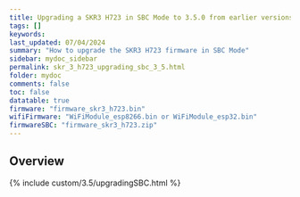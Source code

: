 ```yaml
---
title: Upgrading a SKR3 H723 in SBC Mode to 3.5.0 from earlier versions in RRF 3.5.0 Onwards
tags: []
keywords: 
last_updated: 07/04/2024
summary: "How to upgrade the SKR3 H723 firmware in SBC Mode"
sidebar: mydoc_sidebar
permalink: skr_3_h723_upgrading_sbc_3_5.html
folder: mydoc
comments: false
toc: false
datatable: true
firmware: "firmware_skr3_h723.bin"
wifiFirmware: "WiFiModule_esp8266.bin or WiFiModule_esp32.bin"
firmwareSBC: "firmware_skr3_h723.zip"
---
```


## Overview

{% include custom/3.5/upgradingSBC.html %}
